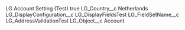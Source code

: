 <?xml version="1.0" encoding="UTF-8"?>
<CustomMetadata xmlns="http://soap.sforce.com/2006/04/metadata" xmlns:xsi="http://www.w3.org/2001/XMLSchema-instance" xmlns:xsd="http://www.w3.org/2001/XMLSchema">
    <label>LG Account Setting (Test)</label>
    <protected>true</protected>
    <values>
        <field>LG_Country__c</field>
        <value xsi:type="xsd:string">Netherlands</value>
    </values>
    <values>
        <field>LG_DisplayConfiguration__c</field>
        <value xsi:type="xsd:string">LG_DisplayFieldsTest</value>
    </values>
    <values>
        <field>LG_FieldSetName__c</field>
        <value xsi:type="xsd:string">LG_AddressValidationTest</value>
    </values>
    <values>
        <field>LG_Object__c</field>
        <value xsi:type="xsd:string">Account</value>
    </values>
</CustomMetadata>
